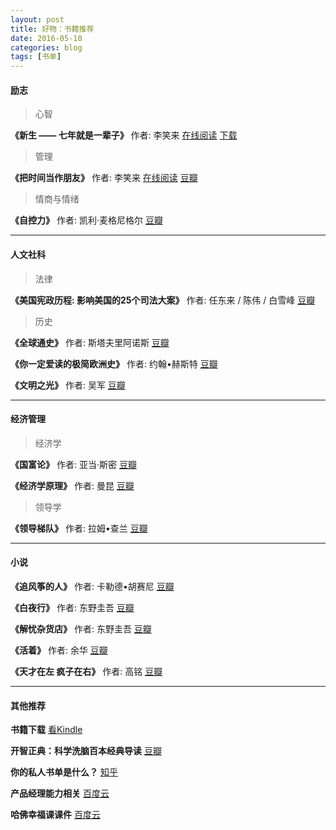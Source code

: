 ```yaml
---
layout: post
title: 好物：书籍推荐
date: 2016-05-10
categories: blog
tags: [书单]
---
```



#### 励志

> 心智

**《新生 —— 七年就是一辈子》** 作者: 李笑来
[在线阅读](http://zhibimo.com/books/xiaolai/reborn-every-7-years)
[下载](http://mp.weixin.qq.com/s?__biz=MzAxNzI4MTMwMw==&mid=402264964&idx=1&sn=9238309fca088590adaf1df32bdd9f98#rd)

> 管理

**《把时间当作朋友》** 作者: 李笑来
[在线阅读](http://zhibimo.com/books/xiaolai/ba-shi-jian-dang-zuo-peng-you)
[豆瓣](https://book.douban.com/subject/3609132/)

> 情商与情绪

**《自控力》** 作者: 凯利·麦格尼格尔
[豆瓣](https://book.douban.com/subject/10786473/)

---

#### 人文社科

> 法律

**《美国宪政历程: 影响美国的25个司法大案》** 作者: 任东来 / 陈伟 / 白雪峰
[豆瓣](https://book.douban.com/subject/1144185/)

> 历史

**《全球通史》** 作者: 斯塔夫里阿诺斯
[豆瓣](https://book.douban.com/subject/1025643/)

**《你一定爱读的极简欧洲史》** 作者: 约翰•赫斯特
[豆瓣](https://book.douban.com/subject/5366248/)

**《文明之光》** 作者: 吴军
[豆瓣](https://book.douban.com/subject/26275177/)

---

#### 经济管理

> 经济学

**《国富论》** 作者: 亚当·斯密
[豆瓣](https://book.douban.com/subject/1261560/)

**《经济学原理》** 作者: 曼昆
[豆瓣](https://book.douban.com/subject/3719533/)

> 领导学

**《领导梯队》** 作者: 拉姆•查兰
[豆瓣](https://book.douban.com/subject/6536593/)

---

#### 小说

**《追风筝的人》** 作者: 卡勒德•胡赛尼
[豆瓣](https://book.douban.com/subject/1770782/)

**《白夜行》** 作者: 东野圭吾
[豆瓣](https://book.douban.com/subject/3259440/)

**《解忧杂货店》** 作者: 东野圭吾
[豆瓣](https://book.douban.com/subject/25862578/)

**《活着》** 作者: 余华
[豆瓣](https://book.douban.com/subject/4913064/)

**《天才在左 疯子在右》** 作者: 高铭
[豆瓣](https://book.douban.com/subject/4242172/)

---

#### 其他推荐

**书籍下载**
[看Kindle](http://kankindle.com/)

**开智正典：科学洗脑百本经典导读**
[豆瓣](https://www.douban.com/doulist/41691053/)

**你的私人书单是什么？**
[知乎](https://www.zhihu.com/question/29447490/answer/83696701)

**产品经理能力相关**
[百度云](http://pan.baidu.com/s/1nu9OAUX)

**哈佛幸福课课件**
[百度云](http://yun.baidu.com/s/1mh2PSi0)
